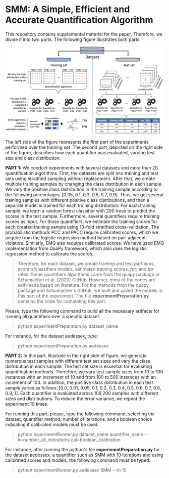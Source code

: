 # SMM: A Simple, Efficient and Accurate Quantification Algorithm

This repository contains supplemental material for the paper. Therefore, we divide it into two parts. The following figure illustrates both parts. 

![Screenshot](Fig_Experimental_setup.png)


The left side of the figure represents the first part of the experiments performed over the training set. The second part, depicted on the right side of the figure, describes how each quantifier was evaluated, varying test size and class distribution. 

**PART 1:** We conduct experiments with several datasets and more than 20 quantification algorithms. First, the datasets are split into training and test sets using stratified sampling without replacement. After that, we create multiple training samples by changing the class distribution in each sample. We vary the positive class distribution in the training sample according to the following percentages: [0.05, 0.1, 0.3, 0.5, 0.7, 0.9]. Thus, we get several training samples with different positive class distributions, and then a separate model is trained for each training distribution. For each training sample, we learn a random forest classifier with 200 trees to predict the scores in the test sample. Furthermore, several quantifiers require training scores as input. For those quantifiers, we estimate the training scores for each created training sample using 10-fold stratified cross-validation. The probabilistic methods PCC and PACC require calibrated scores, which we acquire from the logistic regression method based on pair-adjacent violators. Similarly, EMQ also requires calibrated scores. We have used EMQ implementation from QuaPy framework, which also uses the logistic regression method to calibrate the scores. 

> Therefore, for each dataset, we create training and test partitions, scorers/classifiers models, estimated training scores, $fpr$, and $tpr$ rates. Some quantifiers algorithms came from the quapy package or Schumacher et al. (2020) GitHub. However, most of the codes are self-made based on literature. For the methods from the quapy package and Schumacher's GitHub, we built and saved the models in this part of the experiment. The file __experimentPreparation.py__ contains the code for completing this part.

Please, type the following command to build all the necessary artifacts for running all quantifiers over a specific dataset.

> python experimentPreparation.py dataset_name

For instance, for the dataset aedessex, type:

> python experimentPreparation.py aedessex

**PART 2:** In this part, illustrate in the right side of figure, we generate numerous test samples with different test set sizes and vary the class distribution in each sample. The test set size is essential for evaluating quantification methods. Therefore, we vary test sample sizes from 10 to 100 instances with an increment of 10 and from 100 to 500 instances with an increment of 100. In addition, the positive class distribution in each test sample varies as follows: [0.0, 0.01, 0.05, 0.1, 0.2, 0.3, 0.4, 0.5, 0.6, 0.7, 0.8, 0.9, 1]. Each quantifier is evaluated across 109,200 samples with different sizes and distributions. To reduce the error variance, we repeat the experiment 10 times.

For running this part, please, type the following command, selecting the dataset, quantifier method, number of iterations, and a boolean choice indicating if calibrated models must be used.

> python experimentRunner.py dataset_name quantifier_name  --it=number_of_interations cal=boolean_calibration

For instance, after running the python's file __experimentPreparation.py__ for the dataset aedessex, a quantifier such as SMM with 10 iterations and using calibrated scores and models, the following command must be typed:

> python experimentRunner.py aedessex SMM  --it=10